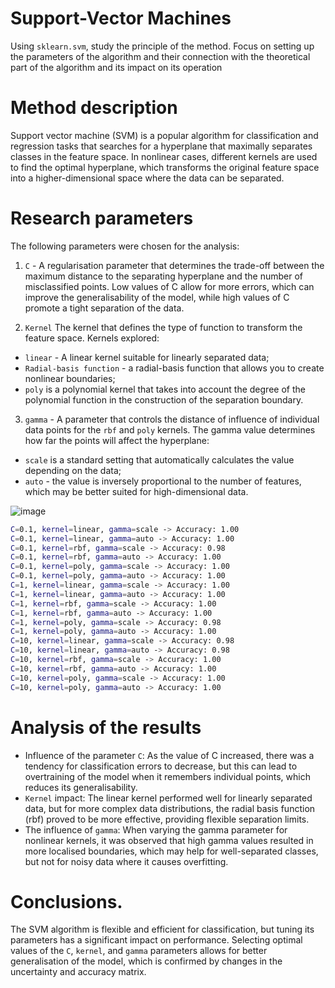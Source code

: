 # Support-Vector Machines
Using ```sklearn.svm```, study the principle of the method. Focus on setting up the parameters of the algorithm and their connection with the theoretical part of the algorithm and its impact on its operation

# Method description
Support vector machine (SVM) is a popular algorithm for classification and regression tasks that searches for a hyperplane that maximally separates classes in the feature space. In nonlinear cases, different kernels are used to find the optimal hyperplane, which transforms the original feature space into a higher-dimensional space where the data can be separated.
# Research parameters
The following parameters were chosen for the analysis:
1) ```C``` - A regularisation parameter that determines the trade-off between the maximum distance to the separating hyperplane and the number of misclassified points. Low values of C allow for more errors, which can improve the generalisability of the model, while high values of C promote a tight separation of the data.

2) ```Kernel``` The kernel that defines the type of function to transform the feature space. Kernels explored:
- ```linear``` - A linear kernel suitable for linearly separated data;
- ```Radial-basis function``` - a radial-basis function that allows you to create nonlinear boundaries;
- ```poly``` is a polynomial kernel that takes into account the degree of the polynomial function in the construction of the separation boundary.

3) ```gamma``` - A parameter that controls the distance of influence of individual data points for the ```rbf``` and ```poly``` kernels. The gamma value determines how far the points will affect the hyperplane:
- ```scale``` is a standard setting that automatically calculates the value depending on the data;
- ```auto``` - the value is inversely proportional to the number of features, which may be better suited for high-dimensional data.

![image](https://github.com/user-attachments/assets/e9aadb16-1a3a-4842-8819-2bbfd83f2968)

```bash
C=0.1, kernel=linear, gamma=scale -> Accuracy: 1.00
C=0.1, kernel=linear, gamma=auto -> Accuracy: 1.00
C=0.1, kernel=rbf, gamma=scale -> Accuracy: 0.98
C=0.1, kernel=rbf, gamma=auto -> Accuracy: 1.00
C=0.1, kernel=poly, gamma=scale -> Accuracy: 1.00
C=0.1, kernel=poly, gamma=auto -> Accuracy: 1.00
C=1, kernel=linear, gamma=scale -> Accuracy: 1.00
C=1, kernel=linear, gamma=auto -> Accuracy: 1.00
C=1, kernel=rbf, gamma=scale -> Accuracy: 1.00
C=1, kernel=rbf, gamma=auto -> Accuracy: 1.00
C=1, kernel=poly, gamma=scale -> Accuracy: 0.98
C=1, kernel=poly, gamma=auto -> Accuracy: 1.00
C=10, kernel=linear, gamma=scale -> Accuracy: 0.98
C=10, kernel=linear, gamma=auto -> Accuracy: 0.98
C=10, kernel=rbf, gamma=scale -> Accuracy: 1.00
C=10, kernel=rbf, gamma=auto -> Accuracy: 1.00
C=10, kernel=poly, gamma=scale -> Accuracy: 1.00
C=10, kernel=poly, gamma=auto -> Accuracy: 1.00
```

# Analysis of the results
- Influence of the parameter ```C```: As the value of C increased, there was a tendency for classification errors to decrease, but this can lead to overtraining of the model when it remembers individual points, which reduces its generalisability.
- ```Kernel``` impact: The linear kernel performed well for linearly separated data, but for more complex data distributions, the radial basis function (rbf) proved to be more effective, providing flexible separation limits.
- The influence of ```gamma```: When varying the gamma parameter for nonlinear kernels, it was observed that high gamma values resulted in more localised boundaries, which may help for well-separated classes, but not for noisy data where it causes overfitting.

# Conclusions.
The SVM algorithm is flexible and efficient for classification, but tuning its parameters has a significant impact on performance. Selecting optimal values of the ```C```, ```kernel```, and ```gamma``` parameters allows for better generalisation of the model, which is confirmed by changes in the uncertainty and accuracy matrix.

